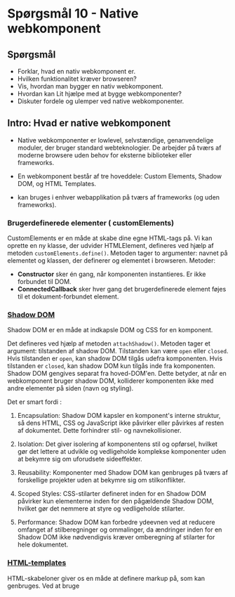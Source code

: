 # Spørgsmål 10 - Native webkomponent

## Spørgsmål

- Forklar, hvad en nativ webkomponent er.
- Hvilken funktionalitet kræver browseren?
- Vis, hvordan man bygger en nativ webkomponent.
- Hvordan kan Lit hjælpe med at bygge webkomponenter?
- Diskuter fordele og ulemper ved native webkomponenter.

## Intro: Hvad er native webkomponent
- Native webkomponenter er lowlevel, selvstændige, genanvendelige moduler, der bruger standard webteknologier. De arbejder på tværs af moderne browsere uden behov for eksterne biblioteker eller frameworks.

- En webkomponent består af tre hoveddele: Custom Elements, Shadow DOM, og HTML Templates.

- kan bruges i enhver webapplikation på tværs af frameworks (og uden frameworks). 

### Brugerdefinerede elementer ( customElements)

CustomElements er en måde at skabe dine egne HTML-tags på. 
Vi kan oprette en ny klasse, der udvider HTMLElement, defineres ved hjælp af metoden `customElements.define()`. 
Metoden tager to argumenter: navnet på elementet og klassen, der definerer og elementet i browseren.
Metoder:

- **Constructor** sker én gang, når komponenten instantieres. Er ikke forbundet til DOM.
- **ConnectedCallback** sker hver gang det brugerdefinerede element føjes til et dokument-forbundet element.

### [Shadow DOM](./src/component-with-template.js)

Shadow DOM er en måde at indkapsle DOM og CSS for en komponent. 

Det defineres ved hjælp af metoden `attachShadow()`. Metoden tager et argument: tilstanden af shadow DOM. 
Tilstanden kan være `open` eller `closed`. Hvis tilstanden er `open`, kan shadow DOM tilgås udefra komponenten. 
Hvis tilstanden er `closed`, kan shadow DOM kun tilgås inde fra komponenten. 
Shadow DOM gengives separat fra hoved-DOM'en. 
Dette betyder, at når en webkomponent bruger shadow DOM, kolliderer komponenten ikke med andre elementer på siden (navn og styling).

Det er smart fordi : 
1. Encapsulation: Shadow DOM kapsler en komponent's interne struktur, så dens HTML, CSS og JavaScript ikke påvirker eller påvirkes af resten af dokumentet. Dette forhindrer stil- og navnekollisioner.

2. Isolation: Det giver isolering af komponentens stil og opførsel, hvilket gør det lettere at udvikle og vedligeholde komplekse komponenter uden at bekymre sig om uforudsete sideeffekter.

3. Reusability: Komponenter med Shadow DOM kan genbruges på tværs af forskellige projekter uden at bekymre sig om stilkonflikter.

4. Scoped Styles: CSS-stilarter defineret inden for en Shadow DOM påvirker kun elementerne inden for den pågældende Shadow DOM, hvilket gør det nemmere at styre og vedligeholde stilarter.

5. Performance: Shadow DOM kan forbedre ydeevnen ved at reducere omfanget af stilberegninger og ommalinger, da ændringer inden for en Shadow DOM ikke nødvendigvis kræver omberegning af stilarter for hele dokumentet.

### [HTML-templates](./src/component-with-template.js)

HTML-skabeloner giver os en måde at definere markup på, som kan genbruges. Ved at bruge <template> og <slot> tags, kan vi oprette fleksible skabeloner, som kan have pladsholdere for brugerdefineret indhold.

## demo: 
Lad os nu se på en simpel demo, hvor jeg har bygget en lille webkomponent, der viser, hvordan vi kan bruge disse teknologier. Denne komponent viser dynamisk indhold baseret på brugerinput og anvender alle de tre teknologier, vi netop har diskuteret.

## Påkrævet funktionalitet

Udover de ovenstående tre funktionaliteter kræves kun grundlæggende HTML og JavaScript for at skabe en nativ webkomponent.

## Lit

Lit er et simpelt bibliotek til at bygge hurtige, lette webkomponenter. Det anvender lit-html til at gengive i elementets Shadow DOM og tilføjer API til at håndtere elementegenskaber og attributter. Det fungerer stadig i ethvert framework. Egenskaberne observeres som standard, og elementer opdateres asynkront, når deres egenskaber ændres. Lit fjerner behovet for at skrive standardkode for webkomponenter.

```ts
// Importér LitElement baseklasse, html hjælpefunktion, og TypeScript dekorationer
import { LitElement, html, customElement, property } from 'lit';
// Brug customElement-dekoratøren til at definere din klasse som
// et brugerdefineret element og registrerer <my-element> som en HTML-tag.
@customElement('my-element')
export class MyElement extends LitElement {
  // Opret en observeret egenskab. Udløser opdatering ved ændring.
  @property()
  foo = 'Denne tekst stammer fra en egenskab';
  // Implementér `render` for at definere en skabelon for dit element.
  render(){
    return html`<p>En TypeScript demonstration: <em>${this.foo}</em></p>`;
  }
}

```

Templates til HTML filen oprettes funktionelt: 

```ts
import { html , render } from 'lit html';
// A lit html template uses the `html` template tag:
let sayHello = (name) => html`<h1>Hello ${name}</h1>`;
// It's rendered with the `render()` function:
render(sayHello(' World'), document.body);

setTimeout(() => {
// And re renders only update the data that changed, without VDOM diffing!
  render(sayHello(' Everyone'), document.body);
}, 2000);
```

## Fordele og ulemper ved webkomponenter

### Fordele

- Fremtidssikret: Webkomponenter er fremtidssikrede, da de bygger på standarder understøttet af alle moderne browsere.
- Bagudkompatibel: De er hurtige og effektive, idet de kan bruges på tværs af forskellige frameworks eller uden et framework
- Bygger på indfødte browserfunktionaliteter
- Kan bruges på tværs af frameworks
- Hurtig: Kan bruges uden et framework
- Genanvendelig: De tilbyder en høj grad af genanvendelighed og vedligeholdelse

### Ulemper

- Ikke et meget stort fællesskab omkring det endnu
- Forholdsvis komplekst at bygge, fx states er svære
- Meget manuelt og på lavt niveau
- Nødvendigt at implementere event-bus for at håndtere begivenheder
- Ingen standard for server-side rendering 

## konklusion:
Native webkomponenter tilbyder en kraftfuld model for webudvikling, der fremmer indkapsling, genanvendelighed, og vedligeholdelse. Med teknologier som Lit til at støtte udviklingsprocessen, er det mere tilgængeligt end nogensinde at implementere robuste, effektive webkomponenter